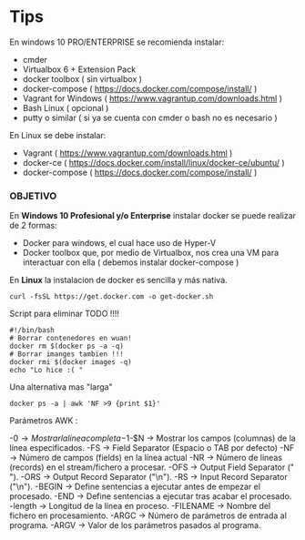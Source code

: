 # Tips

En windows 10 PRO/ENTERPRISE se recomienda instalar:

- cmder
- Virtualbox 6 + Extension Pack
- docker toolbox ( sin virtualbox ) 
- docker-compose ( https://docs.docker.com/compose/install/ )
- Vagrant for Windows ( https://www.vagrantup.com/downloads.html )
- Bash Linux ( opcional )
- putty o similar ( si ya se cuenta con cmder o bash no es necesario ) 

En Linux se debe instalar: 

- Vagrant ( https://www.vagrantup.com/downloads.html )
- docker-ce ( https://docs.docker.com/install/linux/docker-ce/ubuntu/ )
- docker-compose  ( https://docs.docker.com/compose/install/ )

### OBJETIVO

En **Windows 10 Profesional y/o Enterprise** instalar docker se puede realizar de 2 formas:

- Docker para windows, el cual hace uso de Hyper-V
- Docker toolbox que, por medio de Virtualbox, nos crea una VM para interactuar con ella ( debemos instalar docker-compose ) 

En **Linux** la instalacion de docker es sencilla y más nativa.

```curl -fsSL https://get.docker.com -o get-docker.sh```

Script para eliminar TODO !!!!
```
#!/bin/bash
# Borrar contenedores en wuan!
docker rm $(docker ps -a -q)
# Borrar imanges tambien !!! 
docker rmi $(docker images -q)
echo "Lo hice :( "
```

Una alternativa mas "larga"

```docker ps -a | awk 'NF >9 {print $1}'```

Parámetros AWK :


-$0 → Mostrar la línea completa
-$1-$N → Mostrar los campos (columnas) de la línea especificados.
-FS → Field Separator (Espacio o TAB por defecto)
-NF → Número de campos (fields) en la línea actual
-NR → Número de líneas (records) en el stream/fichero a procesar.
-OFS → Output Field Separator (" ").
-ORS → Output Record Separator ("\n").
-RS → Input Record Separator ("\n").
-BEGIN → Define sentencias a ejecutar antes de empezar el procesado.
-END → Define sentencias a ejecutar tras acabar el procesado.
-length → Longitud de la línea en proceso.
-FILENAME → Nombre del fichero en procesamiento.
-ARGC → Número de parámetros de entrada al programa.
-ARGV → Valor de los parámetros pasados al programa.

